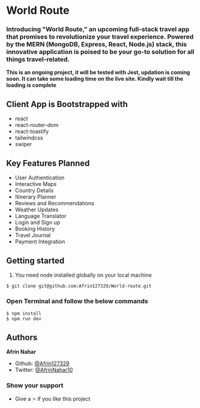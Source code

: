 # World Route

### Introducing "World Route," an upcoming full-stack travel app that promises to revolutionize your travel experience. Powered by the MERN (MongoDB, Express, React, Node.js) stack, this innovative application is poised to be your go-to solution for all things travel-related.

**This is an ongoing project, it will be tested with Jest, updation is coming soon. It can take some loading time on the live site. Kindly wait till the loading is complete**

## Client App is Bootstrapped with

- react
- react-router-dom
- react-toastify
- tailwindcss
- swiper

## Key Features Planned

- User Authentication
- Interactive Maps
- Country Details
- Itinerary Planner
- Reviews and Recommendations
- Weather Updates
- Language Translator
- Login and Sign up
- Booking History
- Travel Journal
- Payment Integration

## Getting started

1. You need node installed globally on your local machine

```
$ git clone git@github.com:Afrin127329/World-route.git

```

### Open Terminal and follow the below commands

```
$ npm install
$ npm run dev

```

## Authors

**Afrin Nahar**

- Github: [@Afrin127329](https://github.com/Afrin127329)
- Twitter: [@AfrinNahar10](https://twitter.com/AfrinNahar10)

### Show your support

- Give a ⭐ if you like this project
